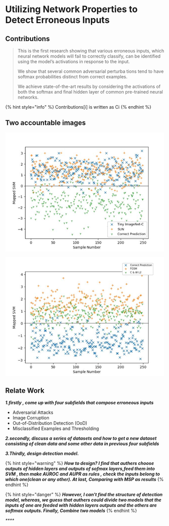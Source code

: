 # Utilizing Network Properties to Detect Erroneous Inputs

## Contributions

> This is the first research showing that various erroneous inputs, which neural network models will fail to correctly classify, can be identified using the model’s activations in response to the input.
>
> We show that several common adversarial perturba tions tend to have softmax probabilities distinct from correct examples.
>
> We achieve state-of-the-art results by considering the activations of both the softmax and final hidden layer of common pre-trained neural networks.

{% hint style="info" %}
Contributions\[i\] is written as Ci
{% endhint %}

## Two accountable images



![](.gitbook/assets/2002.jpg)

![](.gitbook/assets/2001.jpg)

## Relate Work

_**1.firstly , come up with four subfields that compose erroneous inputs**_

* Adversarial Attacks
* Image Corruption
* Out-of-Distribution Detection \(OoD\)
* Misclassified Examples and Thresholding

_**2.secondly,  discuss a series of datasets and how to get a new dataset consisting of clean data and some other data in previous four subfields**_

_**3.Thirdly,  design detection model.**_

{% hint style="warning" %}
_**How to design?  I find that authers choose outputs of hidden layers and outputs of sofmax layers,feed them into SVM , then make AUROC and AUPR as rules , check the inputs belong to which one\(clean or any other\). At last, Comparing with MSP  as results**_
{% endhint %}

{% hint style="danger" %}
_**However, I can't find the structure of detection model, whereas, we guess that authers could divide two models that the inputs of one are feeded with hidden layers outputs and the others are softmax outputs. Finally, Combine two models**_
{% endhint %}

_\*\*\*\*_

